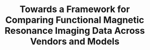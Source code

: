 ---
title: "Towards a Framework for Comparing Functional Magnetic Resonance Imaging Data Across Vendors and Models"
project_id: 
conf_date: 2017-11-01
conference_id: "SFN_2017"
presenters:
   - peter_bandettini
   - peter_molfese
   - adam_thomas
summary: "<p>Towards a Framework for Comparing Functional Magnetic Resonance Imaging Data Across Vendors and Model</p>"
file: /assets/presentations/sfn_poster_2017_print.pdf
filename: sfn_poster_2017_print.pdf
layout: presentation
---